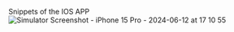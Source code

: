 Snippets of the IOS APP
![Simulator Screenshot - iPhone 15 Pro - 2024-06-12 at 17 10 55](https://github.com/vighanesh2/Todolist-IOS-App/assets/103332350/b4ff0baf-2b6d-4980-bfa8-44dea1ed74f3)
